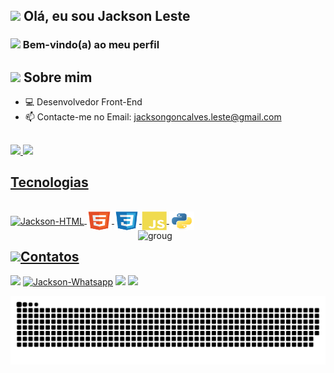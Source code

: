 ## <img src="https://emoji.gg/assets/emoji/8214-blurplewave.gif" width="40"> Olá, eu sou Jackson Leste
### <img src="https://emoji.gg/assets/emoji/4746-rick-cool-smug.png" width="40"> Bem-vindo(a) ao meu perfil
##
## <img src="https://emoji.gg/assets/emoji/6189-mariobros-mariohello.gif" width="40"> Sobre mim
- 💻 Desenvolvedor Front-End
- 📫 Contacte-me no Email: jacksongoncalves.leste@gmail.com
##
<div>
  <a href="https://github.com/jacksonleste">
  <img height="180em" src="https://github-readme-stats.vercel.app/api?username=jacksonleste&show_icons=true&theme=gotham&include_all_commits=true&count_private=true"/>
  <img height="180em" src="https://github-readme-stats.vercel.app/api/top-langs/?username=jacksonleste&layout=compact&langs_count=7&theme=gotham"/>
</div>
  
##
## Tecnologias
<div style="display: inline_block";><br>
  <img  align="center" alt="Jackson-HTML" height="30" width="40" src="https://cdn.jsdelivr.net/gh/devicons/devicon/icons/angularjs/angularjs-original.svg" />
  <img align="center" alt="Jackson-HTML" height="30" width="40" src="https://raw.githubusercontent.com/devicons/devicon/master/icons/html5/html5-original.svg">
  <img align="center" alt="Jackson-CSS" height="30" width="40" src="https://raw.githubusercontent.com/devicons/devicon/master/icons/css3/css3-original.svg">
  <img align="center" alt="Jackson-Js" height="30" width="40" src="https://raw.githubusercontent.com/devicons/devicon/master/icons/javascript/javascript-plain.svg">
  <img align="center" alt="Jackson-Python" height="30" width="40" src="https://raw.githubusercontent.com/devicons/devicon/master/icons/python/python-original.svg">
  <img width="300" align="right" alt="groug" src="https://media.giphy.com/media/mD5SAK2BV0aTFIZdeO/giphy.gif">
</div>
  
##
## <img src="https://cdn-icons.flaticon.com/png/512/2936/premium/2936151.png?token=exp=1635425223~hmac=fd630ce05f1204d6add10dad8ed9c70e" width="30">Contatos

<div> 
  <a href="https://instagram.com/jackson_leste" target="_blank"><img src="https://img.shields.io/badge/-Instagram-%23E4405F?style=for-the-badge&logo=instagram&logoColor=white" target="_blank"></a>
  <a href="https://api.whatsapp.com/send?phone=5561999389986" target="_blank"><img src="https://img.shields.io/badge/WhatsApp-25D366?style=for-the-badge&logo=whatsapp&logoColor=white" alt="Jackson-Whatsapp"></a>
  <a href = "mailto:jacksongoncalves.leste@gmail.com"><img src="https://img.shields.io/badge/-Gmail-%23333?style=for-the-badge&logo=gmail&logoColor=white" target="_blank"></a>
  <a href="" target="_blank"><img src="https://img.shields.io/badge/-LinkedIn-%230077B5?style=for-the-badge&logo=linkedin&logoColor=white" target="_blank"></a> 
 
  ![Snake animation](https://github.com/Jacksonleste/jacksonleste/blob/output/github-contribution-grid-snake.svg)
 
</div>
